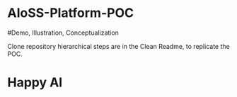 # AIoSS-Platform-POC
#Demo, Illustration, Conceptualization

Clone repository hierarchical steps are in the Clean Readme, to replicate the POC.

# Happy AI
